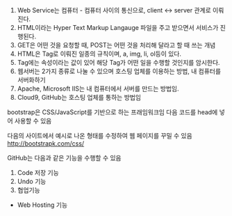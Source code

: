 1. Web Service는 컴퓨터 - 컴퓨터 사이의 통신으로, client <-> server 관계로 이뤄진다.
2. HTML이라는 Hyper Text Markup Langauge 파일을 주고 받으면서 서비스가 진행된다.
3. GET은 어떤 것을 요청할 때, POST는 어떤 것을 처리해 달라고 할 때 쓰는 개념
4. HTML은 Tag로 이뤄진 일종의 규칙이며, a, img, li, ol등이 있다.
5. Tag에는 속성이라는 값이 있어 해당 Tag가 어떤 일을 수행할 것인지를 암시한다.
6. 웹서버는 2가지 종류로 나눌 수 있으며 호스팅 업체를 이용하는 방법, 내 컴퓨터를 서버화하기
7. Apache, Microsoft IIS는 내 컴퓨터에서 서버를 만드는 방법임.
8. Cloud9, GitHub는 호스팅 업체를 통하는 방법임

bootstrap은 CSS/JavaScript를 기반으로 하는 프래임워크임
다음 코드를 head에 넣어 사용할 수 있음

<script src="https://code.jquery.com/jquery-3.6.0.js" integrity="sha256-H+K7U5CnXl1h5ywQfKtSj8PCmoN9aaq30gDh27Xc0jk=" crossorigin="anonymous"></script>
<!-- 합쳐지고 최소화된 최신 CSS -->
<link rel="stylesheet" href="https://maxcdn.bootstrapcdn.com/bootstrap/3.3.2/css/bootstrap.min.css">

<!-- 부가적인 테마 -->
<link rel="stylesheet" href="https://maxcdn.bootstrapcdn.com/bootstrap/3.3.2/css/bootstrap-theme.min.css">

<!-- 합쳐지고 최소화된 최신 자바스크립트 -->
<script src="https://maxcdn.bootstrapcdn.com/bootstrap/3.3.2/js/bootstrap.min.js"></script>


다음의 사이트에서 예시로 나온 형태를 수정하여 웹 페이지를 꾸밀 수 있음
http://bootstrapk.com/css/




GitHub는 다음과 같은 기능을 수행할 수 있음
1. Code 저장 기능
2. Undo 기능
3. 협업기능
+ Web Hosting 기능
